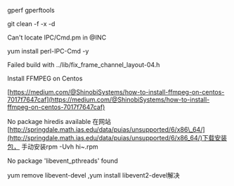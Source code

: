 gperf   gperftools

git clean -f -x -d

Can't locate IPC/Cmd.pm in @INC

yum install perl-IPC-Cmd -y

Failed build with ../lib/fix\_frame\_channel\_layout-04.h

Install FFMPEG on Centos

[https://medium.com/@ShinobiSystems/how-to-install-ffmpeg-on-centos-7017f7647caf](https://medium.com/@ShinobiSystems/how-to-install-ffmpeg-on-centos-7017f7647caf)

No package hiredis available 在网站[http://springdale.math.ias.edu/data/puias/unsupported/6/x86\_64/](http://springdale.math.ias.edu/data/puias/unsupported/6/x86_64/)下载安装包，                   手动安装rpm -Uvh  hi~.rpm

No package 'libevent\_pthreads' found

yum remove libevent-devel ,yum install libevent2-devel解决




